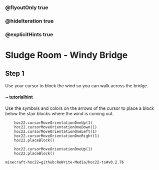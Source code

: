 ### @flyoutOnly true
### @hideIteration true
### @explicitHints true


# Sludge Room - Windy Bridge

## Step 1
Use your cursor to block the wind so you can walk across the bridge.

#### ~ tutorialhint 
Use the symbols and colors on the arrows of the cursor to place a block below the stair blocks where the wind is coming out.



```ghost
    hoc22.cursorMoveOrientationOneUp(1)
    hoc22.cursorMoveOrientationOneDown(1)
    hoc22.cursorMoveOrientationOneLeft(1)
    hoc22.cursorMoveOrientationOneRight(1)
    hoc22.placeBlock()
```
```template
    hoc22.cursorMoveOrientationOneUp(1)   
    hoc22.placeBlock()
```
```package
minecraft-hoc22=github:ReWrite-Media/hoc22-ts#v0.2.76
```